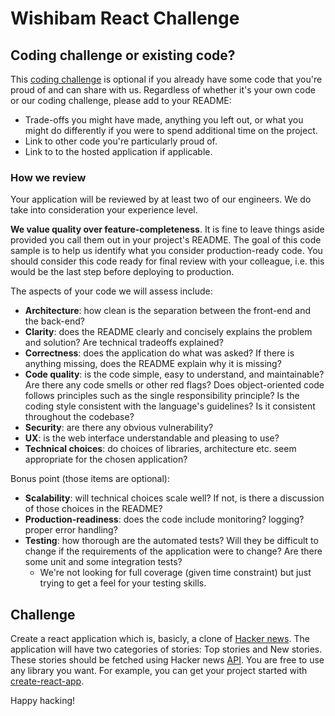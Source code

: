 # Wishibam React Challenge

## Coding challenge or existing code?

This [coding challenge](#Challenge) is optional if you already have some code that you're proud of and can share with us.
Regardless of whether it's your own code or our coding challenge, please add to your README:
* Trade-offs you might have made, anything you left out, or what you might do differently if you were to spend additional time on the project.
* Link to other code you're particularly proud of.
* Link to to the hosted application if applicable.

### How we review

Your application will be reviewed by at least two of our engineers. We do take into consideration your experience level.

**We value quality over feature-completeness**. It is fine to leave things aside provided you call them out in your project's README. The goal of this code sample is to help us identify what you consider production-ready code. You should consider this code ready for final review with your colleague, i.e. this would be the last step before deploying to production.

The aspects of your code we will assess include:

* **Architecture**: how clean is the separation between the front-end and the back-end?
* **Clarity**: does the README clearly and concisely explains the problem and solution? Are technical tradeoffs explained?
* **Correctness**: does the application do what was asked? If there is anything missing, does the README explain why it is missing?
* **Code quality**: is the code simple, easy to understand, and maintainable?  Are there any code smells or other red flags? Does object-oriented code follows principles such as the single responsibility principle? Is the coding style consistent with the language's guidelines? Is it consistent throughout the codebase?
* **Security**: are there any obvious vulnerability?
* **UX**: is the web interface understandable and pleasing to use?
* **Technical choices**: do choices of libraries, architecture etc. seem appropriate for the chosen application?

Bonus point (those items are optional):

* **Scalability**: will technical choices scale well? If not, is there a discussion of those choices in the README? 
* **Production-readiness**: does the code include monitoring? logging? proper error handling?
* **Testing**: how thorough are the automated tests? Will they be difficult to change if the requirements of the application were to change? Are there some unit and some integration tests?
	* We're not looking for full coverage (given time constraint) but just trying to get a feel for your testing skills.

## Challenge

Create a react application which is, basicly, a clone of [Hacker news](https://news.ycombinator.com/). The application will have two categories of stories: Top stories and New stories. These stories should be fetched using Hacker news [API](https://github.com/HackerNews/API).
You are free to use any library you want. For example, you can get your project started with [create-react-app](https://github.com/facebook/create-react-app).

Happy hacking!

